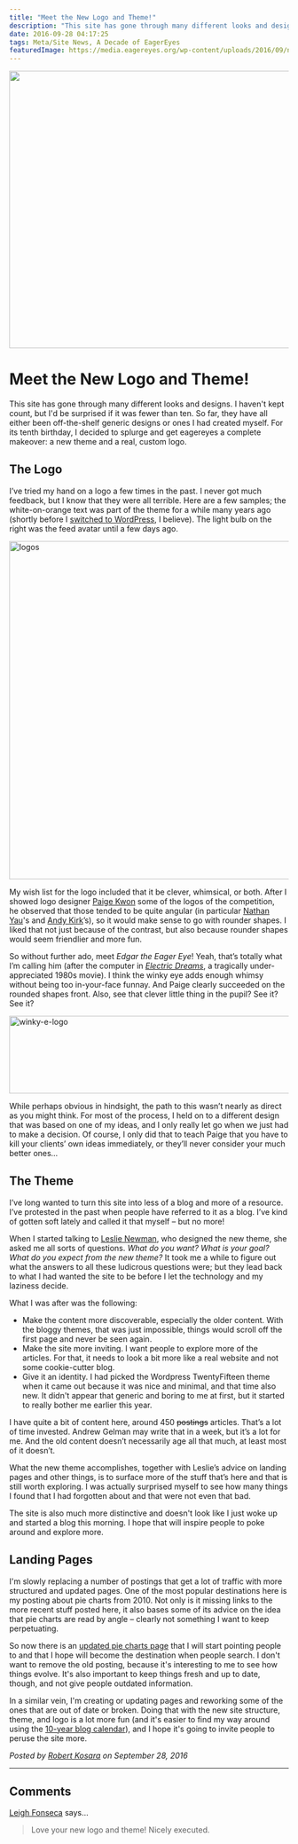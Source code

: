```yaml
---
title: "Meet the New Logo and Theme!"
description: "This site has gone through many different looks and designs. I haven't kept count, but I'd be surprised if it was fewer than ten. So far, they have all either been off-the-shelf generic designs or ones I had created myself. For its tenth birthday, I decided to splurge and get eagereyes a complete makeover: a new theme and a real, custom logo."
date: 2016-09-28 04:17:25
tags: Meta/Site News, A Decade of EagerEyes
featuredImage: https://media.eagereyes.org/wp-content/uploads/2016/09/new-theme-teaser.jpg
---
```


<p align="center"><img src="https://media.eagereyes.org/wp-content/uploads/2016/09/new-theme-teaser.jpg" width="720" height="500" /></p>

# Meet the New Logo and Theme!

This site has gone through many different looks and designs. I haven't kept count, but I'd be surprised if it was fewer than ten. So far, they have all either been off-the-shelf generic designs or ones I had created myself. For its tenth birthday, I decided to splurge and get eagereyes a complete makeover: a new theme and a real, custom logo.

## The Logo

I’ve tried my hand on a logo a few times in the past. I never got much feedback, but I know that they were all terrible. Here are a few samples; the white-on-orange text was part of the theme for a while many years ago (shortly before I <a href="https://eagereyes.org/blog/2012/why-i-switched-drupal-wordpress">switched to WordPress</a>, I believe). The light bulb on the right was the feed avatar until a few days ago.

<img class="aligncenter size-full wp-image-9626" src="https://media.eagereyes.org/wp-content/uploads/2016/09/logos.png" alt="logos" width="900" height="610" />

My wish list for the logo included that it be clever, whimsical, or both. After I showed logo designer <a href="http://paigekwon.com">Paige Kwon</a> some of the logos of the competition, he observed that those tended to be quite angular (in particular <a href="http://flowingdata.com">Nathan Yau</a>'s and <a href="http://visualisingdata.com">Andy Kirk</a>’s), so it would make sense to go with rounder shapes. I liked that not just because of the contrast, but also because rounder shapes would seem friendlier and more fun.

So without further ado, meet <em>Edgar the Eager Eye</em>! Yeah, that’s totally what I’m calling him (after the computer in <a href="https://en.wikipedia.org/wiki/Electric_Dreams_(film)"><em>Electric Dreams</em></a>, a tragically under-appreciated 1980s movie). I think the winky eye adds enough whimsy without being too in-your-face funnay. And Paige clearly succeeded on the rounded shapes front. Also, see that clever little thing in the pupil? See it? See it?

<img class="aligncenter size-full wp-image-9562" src="https://media.eagereyes.org/wp-content/uploads/2016/09/winky-e-logo.png" alt="winky-e-logo" width="600" height="140" />

While perhaps obvious in hindsight, the path to this wasn’t nearly as direct as you might think. For most of the process, I held on to a different design that was based on one of my ideas, and I only really let go when we just had to make a decision. Of course, I only did that to teach Paige that you have to kill your clients’ own ideas immediately, or they’ll never consider your much better ones…

## The Theme

I’ve long wanted to turn this site into less of a blog and more of a resource. I’ve protested in the past when people have referred to it as a blog. I’ve kind of gotten soft lately and called it that myself – but no more!

When I started talking to <a href="http://newmandi.com">Leslie Newman</a>, who designed the new theme, she asked me all sorts of questions. <em>What do you want? What is your goal? What do you expect from the new theme?</em> It took me a while to figure out what the answers to all these ludicrous questions were; but they lead back to what I had wanted the site to be before I let the technology and my laziness decide.

What I was after was the following:

<ul>
    <li>Make the content more discoverable, especially the older content. With the bloggy themes, that was just impossible, things would scroll off the first page and never be seen again.</li>
    <li>Make the site more inviting. I want people to explore more of the articles. For that, it needs to look a bit more like a real website and not some cookie-cutter blog.</li>
    <li>Give it an identity. I had picked the Wordpress TwentyFifteen theme when it came out because it was nice and minimal, and that time also new. It didn't appear that generic and boring to me at first, but it started to really bother me earlier this year.</li>
</ul>

I have quite a bit of content here, around 450 <del>postings</del> articles. That’s a lot of time invested. Andrew Gelman may write that in a week, but it’s a lot for me. And the old content doesn’t necessarily age all that much, at least most of it doesn’t.

What the new theme accomplishes, together with Leslie’s advice on landing pages and other things, is to surface more of the stuff that’s here and that is still worth exploring. I was actually surprised myself to see how many things I found that I had forgotten about and that were not even that bad.

The site is also much more distinctive and doesn't look like I just woke up and started a blog this morning. I hope that will inspire people to poke around and explore more.

## Landing Pages

I'm slowly replacing a number of postings that get a lot of traffic with more structured and updated pages. One of the most popular destinations here is my posting about pie charts from 2010. Not only is it missing links to the more recent stuff posted here, it also bases some of its advice on the idea that pie charts are read by angle – clearly not something I want to keep perpetuating.

So now there is an <a href="https://eagereyes.org/pie-charts">updated pie charts page</a> that I will start pointing people to and that I hope will become the destination when people search. I don't want to remove the old posting, because it's interesting to me to see how things evolve. It's also important to keep things fresh and up to date, though, and not give people outdated information.

In a similar vein, I'm creating or updating pages and reworking some of the ones that are out of date or broken. Doing that with the new site structure, theme, and logo is a lot more fun (and it's easier to find my way around using the <a href="https://eagereyes.org/blog-calendar">10-year blog calendar</a>), and I hope it's going to invite people to peruse the site more.


_Posted by <a href="/about">Robert Kosara</a> on September 28, 2016_


<aside class="comments">

---
## Comments

<a href="http://livingdata.us" rel="nofollow noopener" target="_blank">Leigh Fonseca</a> says…
>	Love your new logo and theme! Nicely executed.

</aside>

